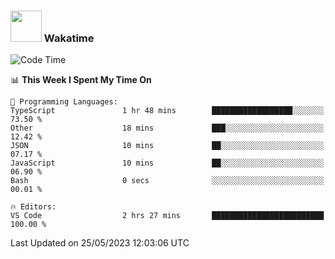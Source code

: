 ### <img src="https://media.giphy.com/media/VgCDAzcKvsR6OM0uWg/giphy.gif" width="50"> Wakatime

  <!--START_SECTION:waka-->
![Code Time](http://img.shields.io/badge/Code%20Time-1%2C411%20hrs%2052%20mins-blue)

📊 **This Week I Spent My Time On** 

```text
💬 Programming Languages: 
TypeScript               1 hr 48 mins        ██████████████████░░░░░░░   73.50 % 
Other                    18 mins             ███░░░░░░░░░░░░░░░░░░░░░░   12.42 % 
JSON                     10 mins             ██░░░░░░░░░░░░░░░░░░░░░░░   07.17 % 
JavaScript               10 mins             ██░░░░░░░░░░░░░░░░░░░░░░░   06.90 % 
Bash                     0 secs              ░░░░░░░░░░░░░░░░░░░░░░░░░   00.01 % 

🔥 Editors: 
VS Code                  2 hrs 27 mins       █████████████████████████   100.00 % 
```


 Last Updated on 25/05/2023 12:03:06 UTC
<!--END_SECTION:waka-->
